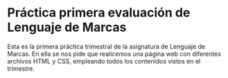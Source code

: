 # Práctica primera evaluación de Lenguaje de Marcas
Esta es la primera práctica trimestral de la asignatura de Lenguaje de Marcas. En ella se nos pide que realicemos una página web con diferentes archivos HTML y CSS, empleando todos los contenidos vistos en el trimestre.
